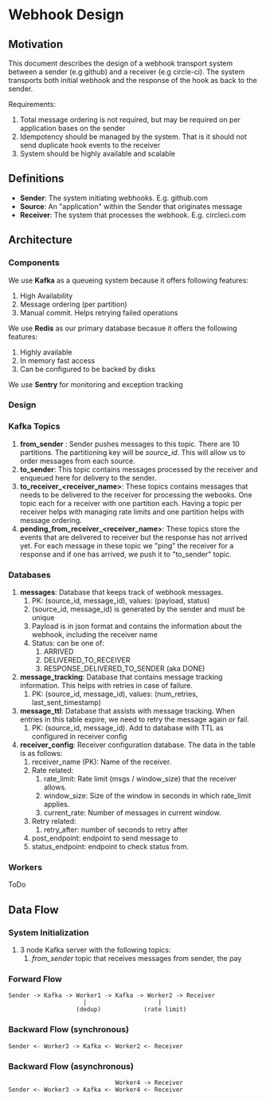 # Webhook Design

## Motivation

This document describes the design of a webhook transport system between a sender (e.g github) and a receiver (e.g circle-ci). The system transports both initial webhook and the response of the hook as back to the sender.

Requirements:
1. Total message ordering is not required, but may be required on per application bases on the sender
2. Idempotency should be managed by the system. That is it should not send duplicate hook events to the receiver
3. System should be highly available and scalable

## Definitions
* **Sender**: The system initiating webhooks. E.g. github.com
* **Source**: An "application" within the Sender that originates message
* **Receiver**: The system that processes the webhook. E.g. circleci.com


## Architecture

### Components
We use **Kafka** as a queueing system because it offers following features:
1. High Availability
2. Message ordering (per partition)
3. Manual commit. Helps retrying failed operations

We use **Redis** as our primary database becasue it offers the following features:
1. Highly available
2. In memory fast access
3. Can be configured to be backed by disks

We use **Sentry** for monitoring and exception tracking

### Design

### Kafka Topics

1. **from_sender** : Sender pushes messages to this topic. There are 10 partitions. The partitioning key will be *source_id*. This will allow us to order messages from each source.
2. **to_sender**: This topic contains messages processed by the receiver and enqueued here for delivery to the sender. 
3. **to_receiver_<receiver_name>**: These topics contains messages that needs to be delivered to the receiver for processing the webooks. One topic each for a receiver with one partition each. Having a topic per receiver helps with managing rate limits and one partition helps with message ordering. 
4. **pending_from_receiver_<receiver_name>**: These topics store the events that are delivered to receiver but the response has not arrived yet. For each message in these topic we "ping" the receiver for a response and if one has arrived, we push it to "to_sender" topic.

### Databases
1. **messages**: Database that keeps track of webhook messages. 
   1. PK: (source_id, message_id), values: (payload, status)
   1. (source_id, message_id) is generated by the sender and must be unique
   1. Payload is in json format and contains the information about the webhook, including the receiver name
   1. Status: can be one of:
      1. ARRIVED
      2. DELIVERED_TO_RECEIVER
      3. RESPONSE_DELIVERED_TO_SENDER (aka DONE)
1. **message_tracking**: Database that contains message tracking information. This helps with retries in case of failure. 
   1. PK: (source_id, message_id), values: (num_retries, last_sent_timestamp)
1. **message_ttl**: Database that assists with message tracking. When entries in this table expire, we need to retry the message again or fail.
   1. PK: (source_id, message_id). Add to database with TTL as configured in receiver config
1. **receiver_config**: Receiver configuration database. The data in the table is as follows:
   1. receiver_name (PK): Name of the receiver. 
   1. Rate related:
      1. rate_limit: Rate limit (msgs / window_size) that the receiver allows.
      1. window_size: Size of the window in seconds in which rate_limit applies. 
      1. current_rate: Number of messages in current window.
   1. Retry related:
      1. retry_after: number of seconds to retry after
   1. post_endpoint: endpoint to send message to
   1. status_endpoint: endpoint to check status from.


### Workers
ToDo

## Data Flow
### System Initialization

1. 3 node Kafka server with the following topics:
   1. *from_sender* topic that receives messages from sender, the pay 

### Forward Flow

    Sender -> Kafka -> Worker1 -> Kafka -> Worker2 -> Receiver 
                         |                    |
                       (dedup)            (rate limit)


### Backward Flow (synchronous)

    Sender <- Worker3 -> Kafka <- Worker2 <- Receiver 

### Backward Flow (asynchronous)

                                  Worker4 -> Receiver 
    Sender <- Worker3 -> Kafka <- Worker4 <- Receiver 
